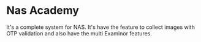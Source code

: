 # Nas Academy
It's a complete system for NAS. It's have the feature to collect images with OTP validation and also have the multi Examinor features.
